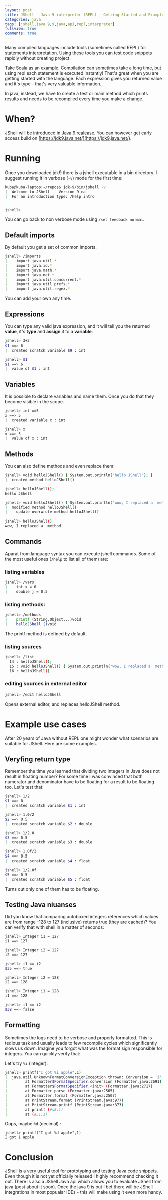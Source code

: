 ```yaml
---
layout: post
title: JShell - Java 9 interpreter (REPL) - Getting Started and Examples
categories: java
tags: [jshell,java 9,9,java,api,repl,interpreter]
fullview: true
comments: true
---
```



Many compiled languages include tools (sometimes called REPL) for statements interpretation.
Using these tools you can test code snippets rapidly without creating project.

Take Scala as an example. Compilation can sometimes take a long time, but using repl each statement is executed instantly! That's
great when you are getting started with the language. Each expression gives you returned value and it's type - that's very valuable
information.

In java, instead, we have to create a test or main method which prints results and needs to be recompiled every time you make a change.

# When?
 
JShell will be introduced in [Java 9 realease](http://www.java9countdown.xyz/). You can however get early access build 
on [https://jdk9.java.net/](https://jdk9.java.net/).

# Running

Once you downloaded jdk9 there is a jshell executable in a bin directory. I suggest running it in verbose (`-v`) mode for the first time:

```bash
kuba@kuba-laptop:~/repos$ jdk-9/bin/jshell -v
|  Welcome to JShell -- Version 9-ea
|  For an introduction type: /help intro


jshell> 
```

You can go back to non verbose mode using `/set feedback normal`.

## Default imports

By default you get a set of common imports:

```bash
jshell> /imports
|    import java.util.*
|    import java.io.*
|    import java.math.*
|    import java.net.*
|    import java.util.concurrent.*
|    import java.util.prefs.*
|    import java.util.regex.*
```

You can add your own any time.

## Expressions

You can type any valid java expression, and it will tell you the returned **value**, it's **type** and **assign** it to a **variable**:

```bash
jshell> 3+3
$1 ==> 6
|  created scratch variable $9 : int

jshell> $1
$1 ==> 6
|  value of $1 : int

```

## Variables

It is possible to declare variables and name them. Once you do that they become visible in the scope.

```bash
jshell> int x=5
x ==> 5
|  created variable x : int

jshell> x
x ==> 5
|  value of x : int
```

## Methods

You can also define methods and even replace them:

```bash
jshell> void helloJShell() { System.out.println("hello JShell"); }
|  created method helloJShell()

jshell> helloJShell();
hello JShell

jshell> void helloJShell() { System.out.println("wow, I replaced a  method"); }
|  modified method helloJShell()
|    update overwrote method helloJShell()

jshell> helloJShell()
wow, I replaced a  method

```

## Commands

Aparat from language syntax you can execute jshell commands. Some of the most useful ones (`/help` to list all of them) are:

### listing variables

```bash
jshell> /vars
|    int x = 0
|    double j = 0.5
```

### listing methods:

```bash
jshell> /methods
|    printf (String,Object...)void
|    helloJShell ()void
```
The printf method is defined by default.

### listing sources

```bash
jshell> /list
  14 : helloJShell();
  15 : void helloJShell() { System.out.println("wow, I replaced a  method"); }
  16 : helloJShell()
```

### editing sources in external editor

```bash
jshell> /edit helloJShell
```
Opens external editor, and replaces helloJShell method.


# Example use cases

After 20 years of Java without REPL one might wonder what scenarios are suitable for JShell.
Here are some examples.

## Veryfing return type
Remember the time you learned that dividing two integers in Java does not result in floating number? For some time
I was convinced that both numerator and denominator have to be floating for a result to be floating too. Let's test that:

```bash
jshell> 1/2
$1 ==> 0
|  created scratch variable $1 : int

jshell> 1.0/2
$2 ==> 0.5
|  created scratch variable $2 : double

jshell> 1/2.0
$3 ==> 0.5
|  created scratch variable $3 : double

jshell> 1.0f/2
$4 ==> 0.5
|  created scratch variable $4 : float

jshell> 1/2.0f
$5 ==> 0.5
|  created scratch variable $5 : float
```

Turns out only one of them has to be floating.

## Testing Java niuanses

Did you know that comparing autoboxed integers references which values are from range -128 to 127 (inclusive) returns true (they are cached)?
You can verify that with shell in a matter of seconds:

```bash
jshell> Integer i1 = 127
i1 ==> 127

jshell> Integer i2 = 127
i2 ==> 127

jshell> i1 == i2
$35 ==> true

jshell> Integer i2 = 128
i2 ==> 128

jshell> Integer i1 = 128
i1 ==> 128

jshell> i1 == i2
$38 ==> false
```

## Formatting

Sometimes the logs need to be verbose and properly formatted. This is tedious task and usually leads to few recompile cycles which
significantly slows us down. Imagine you forgot what was the format sign responsible for integers. You can quickly verify that:

Let's try `%i` (integer):

```bash
jshell> printf("I got %i apple",1)
|  java.util.UnknownFormatConversionException thrown: Conversion = 'i'
|        at Formatter$FormatSpecifier.conversion (Formatter.java:2691)
|        at Formatter$FormatSpecifier.<init> (Formatter.java:2717)
|        at Formatter.parse (Formatter.java:2565)
|        at Formatter.format (Formatter.java:2507)
|        at PrintStream.format (PrintStream.java:977)
|        at PrintStream.printf (PrintStream.java:873)
|        at printf (#s8:1)
|        at (#51:1)
```

Oops, maybe `%d` (decimal) :

```shell
jshell> printf("I got %d apple",1)
I got 1 apple
```


# Conclusion

JShell is a very useful tool for prototyping and testing Java code snippets. Even though it is not yet officially released I highly recommend checking it out.
There is also a JShell Java api which allows you to evaluate JShell from java (post about it soon).
Once the java 9 is out I bet there will be JShell integrations in most popualar IDEs - this will make
using it even more handy.